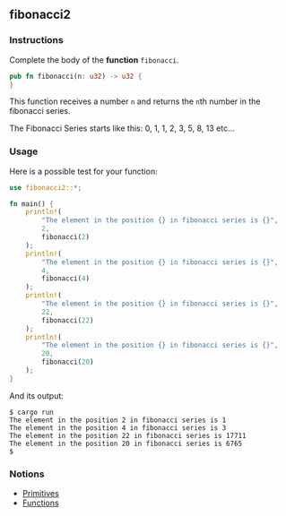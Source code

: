## fibonacci2

### Instructions

Complete the body of the **function** `fibonacci`.

```rust
pub fn fibonacci(n: u32) -> u32 {
}
```

This function receives a number `n` and returns the `n`th number in the fibonacci series.

The Fibonacci Series starts like this: 0, 1, 1, 2, 3, 5, 8, 13 etc...

### Usage

Here is a possible test for your function:

```rust
use fibonacci2::*;

fn main() {
    println!(
        "The element in the position {} in fibonacci series is {}",
        2,
        fibonacci(2)
    );
    println!(
        "The element in the position {} in fibonacci series is {}",
        4,
        fibonacci(4)
    );
    println!(
        "The element in the position {} in fibonacci series is {}",
        22,
        fibonacci(22)
    );
    println!(
        "The element in the position {} in fibonacci series is {}",
        20,
        fibonacci(20)
    );
}
```

And its output:

```console
$ cargo run
The element in the position 2 in fibonacci series is 1
The element in the position 4 in fibonacci series is 3
The element in the position 22 in fibonacci series is 17711
The element in the position 20 in fibonacci series is 6765
$
```

### Notions

- [Primitives](https://doc.rust-lang.org/stable/rust-by-example/primitives.html)
- [Functions](https://doc.rust-lang.org/stable/rust-by-example/fn.html)
